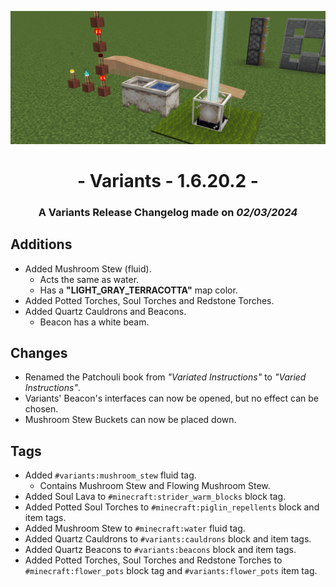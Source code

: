 ![Additions and Changes from 1.6.20.2](ChangelogPhoto.png)

# <center>- Variants - 1.6.20.2 -</center>
### <center>A Variants Release Changelog made on *02/03/2024*</center>

## Additions
- Added Mushroom Stew (fluid).
  - Acts the same as water.
  - Has a **"LIGHT_GRAY_TERRACOTTA"** map color.
- Added Potted Torches, Soul Torches and Redstone Torches.
- Added Quartz Cauldrons and Beacons.
  - Beacon has a white beam.

## Changes
- Renamed the Patchouli book from *"Variated Instructions"* to *"Varied Instructions"*.
- Variants' Beacon's interfaces can now be opened, but no effect can be chosen.
- Mushroom Stew Buckets can now be placed down.

## Tags
- Added ```#variants:mushroom_stew``` fluid tag.
  - Contains Mushroom Stew and Flowing Mushroom Stew.
- Added Soul Lava to ```#minecraft:strider_warm_blocks``` block tag.
- Added Potted Soul Torches to ```#minecraft:piglin_repellents``` block and item tags.
- Added Mushroom Stew to ```#minecraft:water``` fluid tag.
- Added Quartz Cauldrons to ```#variants:cauldrons``` block and item tags.
- Added Quartz Beacons to ```#variants:beacons``` block and item tags.
- Added Potted Torches, Soul Torches and Redstone Torches to ```#minecraft:flower_pots``` block tag and ```#variants:flower_pots``` item tag.
